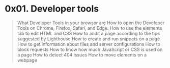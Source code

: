 # 0x01. Developer tools
> What Developer Tools in your browser are
> How to open the Developer Tools on Chrome, Firefox, Safari, and Edge.
> How to use the elements tab to edit HTML and CSS
> How to audit a page according to the tips suggested by Lighthouse
> How to create and run snippets on a page
> How to get information about files and server configurations
> How to block requests
> How to know how much JavaScript or CSS is used on a page
> How to detect 404 issues
> How to move elements on a webpage

